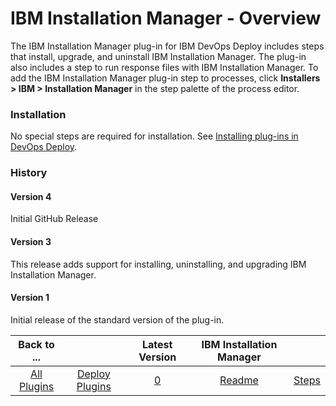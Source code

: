 
# IBM Installation Manager - Overview

The IBM Installation Manager plug-in for IBM DevOps Deploy includes steps that install, upgrade, and uninstall IBM Installation Manager. The plug-in also includes a step to run response files with IBM Installation Manager. To add the IBM Installation Manager plug-in step to processes, click **Installers > IBM > Installation Manager** in the step palette of the process editor.

### Installation

No special steps are required for installation. See [Installing plug-ins in DevOps Deploy](https://community.ibm.com/community/user/wasdevops/blogs/laurel-dickson-bull1/2022/06/13/install-plugins "Installing plug-ins in DevOps Deploy").

### History

#### Version 4

Initial GitHub Release

#### Version 3

This release adds support for installing, uninstalling, and upgrading IBM Installation Manager.

#### Version 1

Initial release of the standard version of the plug-in.


|Back to ...||Latest Version|IBM Installation Manager ||
| :---: | :---: | :---: | :---: | :---: |
|[All Plugins](../../index.md)|[Deploy Plugins](../README.md)|[0]()|[Readme](README.md)|[Steps](steps.md)|

